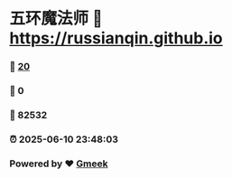 # 五环魔法师 :link: https://russianqin.github.io 
### :page_facing_up: [20](https://russianqin.github.io/tag.html) 
### :speech_balloon: 0 
### :hibiscus: 82532 
### :alarm_clock: 2025-06-10 23:48:03 
### Powered by :heart: [Gmeek](https://github.com/Meekdai/Gmeek)
